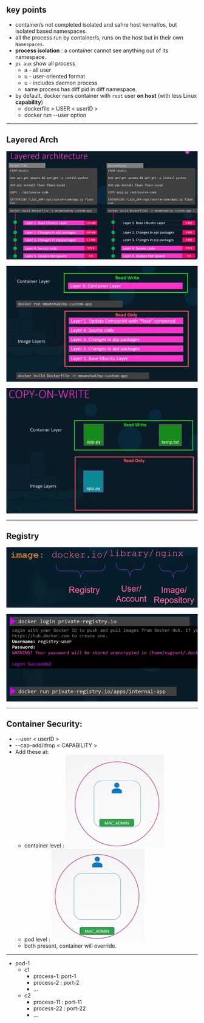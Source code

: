 ## key points
- container/s not completed isolated and sahre host kernal/os, but isolated based namespaces.
- all the process run by container/s, runs on the host but in their own `Namespaces`.
- **process isolation** : a container cannot see anything out of its namespace.
- `ps aux` show all process
  - a - all user
  - u - user-oriented format
  - u - includes daemon process
  - same process has diff pid in diff namespace. 
- by default, docker runs container with `root` user **on host** (with less Linux **capability**)
  - dockerfile > USER < userID >
  - docker run --user option
---
## Layered Arch

![img_3.png](img/crash-course/img_3.png)

![img_4.png](img/crash-course/img_4.png)

![img_5.png](img/crash-course/img_5.png)

---
## Registry

![img_1.png](img/crash-course/arch/img_1.png)

![img.png](img/crash-course/arch/img.png)

---
## Container Security:
  - --user < userID > 
  - --cap-add/drop < CAPABILITY >
  - Add these at:
    - container level :  ![img.png](img/imgg-1.png)
    - pod level :        ![img_1.png](img/imgg_2.png)
    - both present, container will override.

---
- pod-1
  - c1
    - process-1: port-1
    - process-2 : port-2
    - ...
  - c2
      - process-11 : port-11
      - process-22 : port-22
      - ...